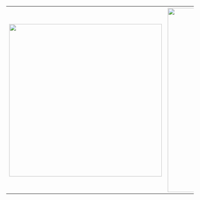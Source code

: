 <table>
	<th>
		<img src="https://github-readme-stats.vercel.app/api/top-langs/?username=mikeiasgabriel&layout=compact&theme=dracula" width="410px">
	</th>
	<th>
		<img src="https://github-readme-stats.vercel.app/api?username=mikeiasgabriel&show_icons=true&theme=dracula" width="495px">
	</th>
</div>
